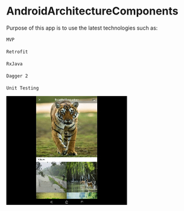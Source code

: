 # AndroidArchitectureComponents
Purpose of this app is to use the latest technologies such as:

    MVP
   
    Retrofit
   
    RxJava
   
    Dagger 2
   
    Unit Testing
    
 ![demo](https://raw.githubusercontent.com/mdfazla/BeautifulBangladesh/master/android_best_practice_demo.gif)
